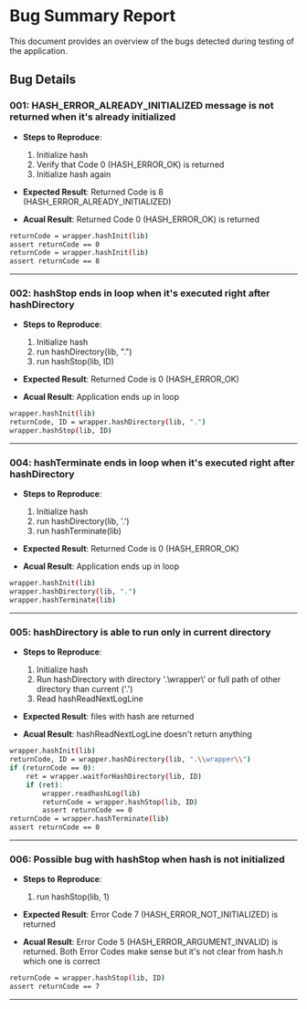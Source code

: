 # Bug Summary Report

This document provides an overview of the bugs detected during testing of the application. 

## Bug Details

### 001: HASH_ERROR_ALREADY_INITIALIZED message is not returned when it's already initialized
- **Steps to Reproduce**:
  1. Initialize hash
  2. Verify that Code 0 (HASH_ERROR_OK) is returned
  3. Initialize hash again
- **Expected Result**: Returned Code is 8 (HASH_ERROR_ALREADY_INITIALIZED)

- **Acual Result**: Returned Code 0 (HASH_ERROR_OK) is returned
```bash
returnCode = wrapper.hashInit(lib)
assert returnCode == 0
returnCode = wrapper.hashInit(lib)
assert returnCode == 8
```
---

### 002: hashStop ends in loop when it's executed right after hashDirectory
- **Steps to Reproduce**:
  1. Initialize hash
  2. run hashDirectory(lib, ".")
  3. run hashStop(lib, ID)
- **Expected Result**: Returned Code is 0 (HASH_ERROR_OK)

- **Acual Result**: Application ends up in loop
```bash
wrapper.hashInit(lib)
returnCode, ID = wrapper.hashDirectory(lib, ".")
wrapper.hashStop(lib, ID)
```
---

### 004: hashTerminate ends in loop when it's executed right after hashDirectory
- **Steps to Reproduce**:
  1. Initialize hash
  2. run hashDirectory(lib, '.')
  3. run hashTerminate(lib)
- **Expected Result**: Returned Code is 0 (HASH_ERROR_OK)

- **Acual Result**: Application ends up in loop
```bash
wrapper.hashInit(lib)
wrapper.hashDirectory(lib, ".")
wrapper.hashTerminate(lib)
```
---

### 005: hashDirectory is able to run only in current directory
- **Steps to Reproduce**:
  1. Initialize hash
  2. Run hashDirectory with directory '.\\wrapper\\' or full path of other directory than current ('.')
  3. Read hashReadNextLogLine
- **Expected Result**: files with hash are returned

- **Acual Result**: hashReadNextLogLine doesn't return anything
```bash
wrapper.hashInit(lib)
returnCode, ID = wrapper.hashDirectory(lib, ".\\wrapper\\")
if (returnCode == 0):
    ret = wrapper.waitforHashDirectory(lib, ID)
    if (ret):
        wrapper.readhashLog(lib)
        returnCode = wrapper.hashStop(lib, ID)
        assert returnCode == 0
returnCode = wrapper.hashTerminate(lib)
assert returnCode == 0
```
---

### 006: Possible bug with hashStop when hash is not initialized
- **Steps to Reproduce**:
  1. run hashStop(lib, 1)
- **Expected Result**: Error Code 7 (HASH_ERROR_NOT_INITIALIZED) is returned

- **Acual Result**: Error Code 5 (HASH_ERROR_ARGUMENT_INVALID) is returned. Both Error Codes make sense but it's not clear from hash.h which one is correct
```bash
returnCode = wrapper.hashStop(lib, ID)
assert returnCode == 7
```
---

